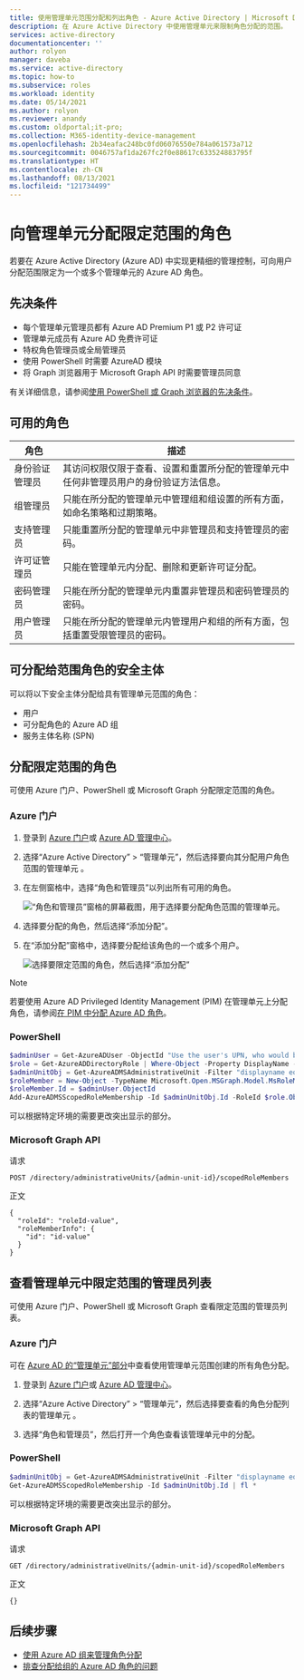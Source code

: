 ```yaml
---
title: 使用管理单元范围分配和列出角色 - Azure Active Directory | Microsoft Docs
description: 在 Azure Active Directory 中使用管理单元来限制角色分配的范围。
services: active-directory
documentationcenter: ''
author: rolyon
manager: daveba
ms.service: active-directory
ms.topic: how-to
ms.subservice: roles
ms.workload: identity
ms.date: 05/14/2021
ms.author: rolyon
ms.reviewer: anandy
ms.custom: oldportal;it-pro;
ms.collection: M365-identity-device-management
ms.openlocfilehash: 2b34eafac248bc0fd06076550e784a061573a712
ms.sourcegitcommit: 0046757af1da267fc2f0e88617c633524883795f
ms.translationtype: HT
ms.contentlocale: zh-CN
ms.lasthandoff: 08/13/2021
ms.locfileid: "121734499"
---
```

# <a name="assign-scoped-roles-to-an-administrative-unit"></a>向管理单元分配限定范围的角色

若要在 Azure Active Directory (Azure AD) 中实现更精细的管理控制，可向用户分配范围限定为一个或多个管理单元的 Azure AD 角色。

## <a name="prerequisites"></a>先决条件

- 每个管理单元管理员都有 Azure AD Premium P1 或 P2 许可证
- 管理单元成员有 Azure AD 免费许可证
- 特权角色管理员或全局管理员
- 使用 PowerShell 时需要 AzureAD 模块
- 将 Graph 浏览器用于 Microsoft Graph API 时需要管理员同意

有关详细信息，请参阅[使用 PowerShell 或 Graph 浏览器的先决条件](prerequisites.md)。


## <a name="available-roles"></a>可用的角色

角色  |  描述
----- |  -----------
身份验证管理员  |  其访问权限仅限于查看、设置和重置所分配的管理单元中任何非管理员用户的身份验证方法信息。
组管理员  |  只能在所分配的管理单元中管理组和组设置的所有方面，如命名策略和过期策略。
支持管理员  |  只能重置所分配的管理单元中非管理员和支持管理员的密码。
许可证管理员  |  只能在管理单元内分配、删除和更新许可证分配。
密码管理员  |  只能在所分配的管理单元内重置非管理员和密码管理员的密码。
用户管理员  |  只能在所分配的管理单元内管理用户和组的所有方面，包括重置受限管理员的密码。

## <a name="security-principals-that-can-be-assigned-to-a-scoped-role"></a>可分配给范围角色的安全主体

可以将以下安全主体分配给具有管理单元范围的角色：

* 用户
* 可分配角色的 Azure AD 组
* 服务主体名称 (SPN)

## <a name="assign-a-scoped-role"></a>分配限定范围的角色

可使用 Azure 门户、PowerShell 或 Microsoft Graph 分配限定范围的角色。

### <a name="azure-portal"></a>Azure 门户

1. 登录到 [Azure 门户](https://portal.azure.com)或 [Azure AD 管理中心](https://aad.portal.azure.com)。

1. 选择“Azure Active Directory” > “管理单元”，然后选择要向其分配用户角色范围的管理单元 。 

1. 在左侧窗格中，选择“角色和管理员”以列出所有可用的角色。

   ![“角色和管理员”窗格的屏幕截图，用于选择要分配角色范围的管理单元。](./media/admin-units-assign-roles/select-role-to-scope.png)

1. 选择要分配的角色，然后选择“添加分配”。 

1. 在“添加分配”窗格中，选择要分配给该角色的一个或多个用户。

   ![选择要限定范围的角色，然后选择“添加分配”](./media/admin-units-assign-roles/select-add-assignment.png)

> [!Note]
> 若要使用 Azure AD Privileged Identity Management (PIM) 在管理单元上分配角色，请参阅[在 PIM 中分配 Azure AD 角色](../privileged-identity-management/pim-how-to-add-role-to-user.md?tabs=new#assign-a-role-with-restricted-scope)。

### <a name="powershell"></a>PowerShell

```powershell
$adminUser = Get-AzureADUser -ObjectId "Use the user's UPN, who would be an admin on this unit"
$role = Get-AzureADDirectoryRole | Where-Object -Property DisplayName -EQ -Value "User Administrator"
$adminUnitObj = Get-AzureADMSAdministrativeUnit -Filter "displayname eq 'The display name of the unit'"
$roleMember = New-Object -TypeName Microsoft.Open.MSGraph.Model.MsRoleMemberInfo
$roleMember.Id = $adminUser.ObjectId
Add-AzureADMSScopedRoleMembership -Id $adminUnitObj.Id -RoleId $role.ObjectId -RoleMemberInfo $roleMember
```

可以根据特定环境的需要更改突出显示的部分。

### <a name="microsoft-graph-api"></a>Microsoft Graph API

请求

```http
POST /directory/administrativeUnits/{admin-unit-id}/scopedRoleMembers
```
    
正文

```http
{
  "roleId": "roleId-value",
  "roleMemberInfo": {
    "id": "id-value"
  }
}
```

## <a name="view-a-list-of-the-scoped-admins-in-an-administrative-unit"></a>查看管理单元中限定范围的管理员列表

可使用 Azure 门户、PowerShell 或 Microsoft Graph 查看限定范围的管理员列表。

### <a name="azure-portal"></a>Azure 门户

可在 [Azure AD 的“管理单元”部分](https://ms.portal.azure.com/?microsoft_aad_iam_adminunitprivatepreview=true&microsoft_aad_iam_rbacv2=true#blade/Microsoft_AAD_IAM/ActiveDirectoryMenuBlade/AdminUnit)中查看使用管理单元范围创建的所有角色分配。 

1. 登录到 [Azure 门户](https://portal.azure.com)或 [Azure AD 管理中心](https://aad.portal.azure.com)。

1. 选择“Azure Active Directory” > “管理单元”，然后选择要查看的角色分配列表的管理单元 。 

1. 选择“角色和管理员”，然后打开一个角色查看该管理单元中的分配。

### <a name="powershell"></a>PowerShell

```powershell
$adminUnitObj = Get-AzureADMSAdministrativeUnit -Filter "displayname eq 'The display name of the unit'"
Get-AzureADMSScopedRoleMembership -Id $adminUnitObj.Id | fl *
```

可以根据特定环境的需要更改突出显示的部分。

### <a name="microsoft-graph-api"></a>Microsoft Graph API

请求

```http
GET /directory/administrativeUnits/{admin-unit-id}/scopedRoleMembers
```

正文

```http
{}
```

## <a name="next-steps"></a>后续步骤

- [使用 Azure AD 组来管理角色分配](groups-concept.md)
- [排查分配给组的 Azure AD 角色的问题](groups-faq-troubleshooting.yml)
